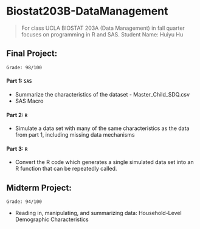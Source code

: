 # Biostat203B-DataManagement

> For class UCLA BIOSTAT 203A (Data Management) in fall quarter focuses on programming in R and SAS.
> Student Name: Huiyu Hu

## Final Project: 
`Grade: 98/100`
#### Part 1: `SAS`
* Summarize the characteristics of the dataset - Master_Child_SDQ.csv
*  SAS Macro
  
#### Part 2: `R`
* Simulate a data set with many of the same characteristics as the data from part 1, including missing data mechanisms
  
#### Part 3: `R`
* Convert the R code which generates a single simulated data set into an R function that can be repeatedly called.
  
## Midterm Project: 
`Grade: 94/100`

* Reading in, manipulating, and summarizing data: Household-Level Demographic Characteristics
